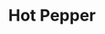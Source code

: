 ---
templateKey: blog-post
title: Hot Pepper
description: Fiery hot with a hint of sweetness.,
featuredpost: false
featuredimage: /img/Hot_Pepper.png
sellPrice: 40
tags: 
  - Summer
---